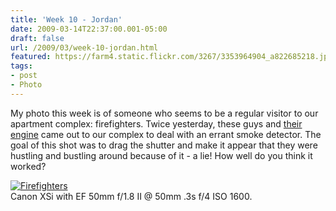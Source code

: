 ```yaml
---
title: 'Week 10 - Jordan'
date: 2009-03-14T22:37:00.001-05:00
draft: false
url: /2009/03/week-10-jordan.html
featured: https://farm4.static.flickr.com/3267/3353964904_a822685218.jpg
tags: 
- post
- Photo
---
```


My photo this week is of someone who seems to be a regular visitor to our apartment complex: firefighters. Twice yesterday, these guys and [their engine](https://www.flickr.com/photos/jhofker/3353963742/) came out to our complex to deal with an errant smoke detector. The goal of this shot was to drag the shutter and make it appear that they were hustling and bustling around because of it - a lie! How well do you think it worked?

[![Firefighters](https://farm4.static.flickr.com/3267/3353964904_a822685218.jpg)](https://www.flickr.com/photos/jhofker/3353964904/ "Firefighters by jhofker, on Flickr")  
Canon XSi with EF 50mm f/1.8 II @ 50mm .3s f/4 ISO 1600.